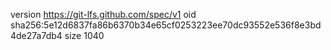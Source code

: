 version https://git-lfs.github.com/spec/v1
oid sha256:5e12d6837fa86b6370b34e65cf0253223ee70dc93552e536f8e3bd4de27a7db4
size 1040
